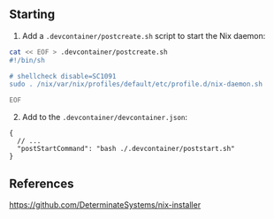 ## Starting

1. Add a `.devcontainer/postcreate.sh` script to start the Nix daemon:

```sh
cat << EOF > .devcontainer/postcreate.sh
#!/bin/sh

# shellcheck disable=SC1091
sudo . /nix/var/nix/profiles/default/etc/profile.d/nix-daemon.sh

EOF
```

2. Add to the `.devcontainer/devcontainer.json`:

```jsonc
{
  // ...
  "postStartCommand": "bash ./.devcontainer/poststart.sh"
}
```

## References

<https://github.com/DeterminateSystems/nix-installer>
